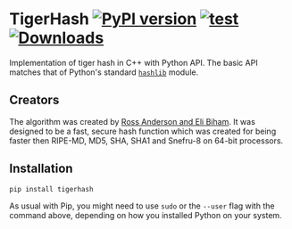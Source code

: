 # TigerHash [![PyPI version](https://badge.fury.io/py/tigerhash.svg)](https://badge.fury.io/py/tigerhash) [![test](https://github.com/Badcat330/TigerHash/actions/workflows/test.yml/badge.svg)](https://github.com/Badcat330/TigerHash/actions/workflows/test.yml)[![Downloads](https://pepy.tech/badge/tigerhash)](https://pepy.tech/project/tigerhash)

Implementation of tiger hash in C++ with Python API. 
The basic API matches that of Python's standard [`hashlib`](https://docs.python.org/3/library/hashlib.html) module. 

## Creators

The algorithm was created by [Ross Anderson and Eli Biham](https://www.cl.cam.ac.uk/~rja14/Papers/tiger.pdf). 
It was designed to be a fast, secure hash function which was created for being faster then RIPE-MD, MD5, SHA, SHA1 and Snefru-8 on 64-bit processors.

## Installation

```
pip install tigerhash
```

As usual with Pip, you might need to use `sudo` or the `--user` flag
with the command above, depending on how you installed Python on your
system.